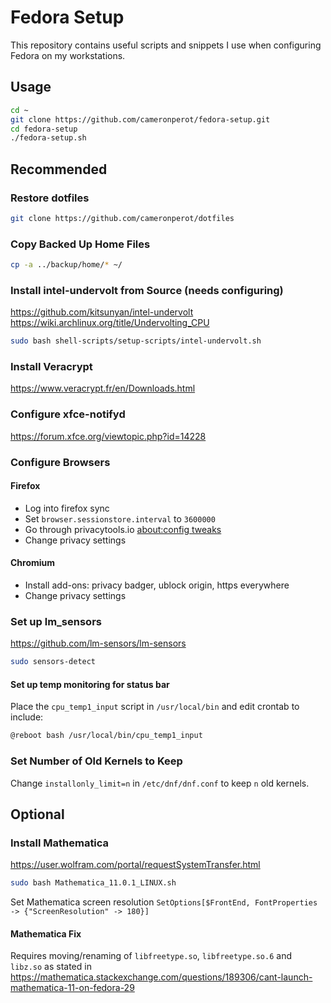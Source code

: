 # Fedora Setup
This repository contains useful scripts and snippets I use when configuring Fedora on my workstations.

## Usage
```bash
cd ~
git clone https://github.com/cameronperot/fedora-setup.git
cd fedora-setup
./fedora-setup.sh
```

## Recommended

### Restore dotfiles
```bash
git clone https://github.com/cameronperot/dotfiles
```

### Copy Backed Up Home Files
```bash
cp -a ../backup/home/* ~/
```

### Install intel-undervolt from Source (needs configuring)
https://github.com/kitsunyan/intel-undervolt
https://wiki.archlinux.org/title/Undervolting_CPU
```bash
sudo bash shell-scripts/setup-scripts/intel-undervolt.sh
```

### Install Veracrypt
https://www.veracrypt.fr/en/Downloads.html

### Configure xfce-notifyd
https://forum.xfce.org/viewtopic.php?id=14228

### Configure Browsers

#### Firefox
* Log into firefox sync
* Set `browser.sessionstore.interval` to `3600000`
* Go through privacytools.io [about:config tweaks](https://www.privacytools.io/browsers/#about_config)
* Change privacy settings

#### Chromium
* Install add-ons: privacy badger, ublock origin, https everywhere
* Change privacy settings

### Set up lm_sensors
https://github.com/lm-sensors/lm-sensors
```bash
sudo sensors-detect
```

#### Set up temp monitoring for status bar
Place the `cpu_temp1_input` script in `/usr/local/bin` and edit crontab to include:
```bash
@reboot bash /usr/local/bin/cpu_temp1_input
```

### Set Number of Old Kernels to Keep
Change `installonly_limit=n` in `/etc/dnf/dnf.conf` to keep `n` old kernels.

## Optional

### Install Mathematica
https://user.wolfram.com/portal/requestSystemTransfer.html
```bash
sudo bash Mathematica_11.0.1_LINUX.sh
```
Set Mathematica screen resolution `SetOptions[$FrontEnd, FontProperties -> {"ScreenResolution" -> 180}]`

#### Mathematica Fix
Requires moving/renaming of `libfreetype.so`, `libfreetype.so.6` and `libz.so` as stated in https://mathematica.stackexchange.com/questions/189306/cant-launch-mathematica-11-on-fedora-29
